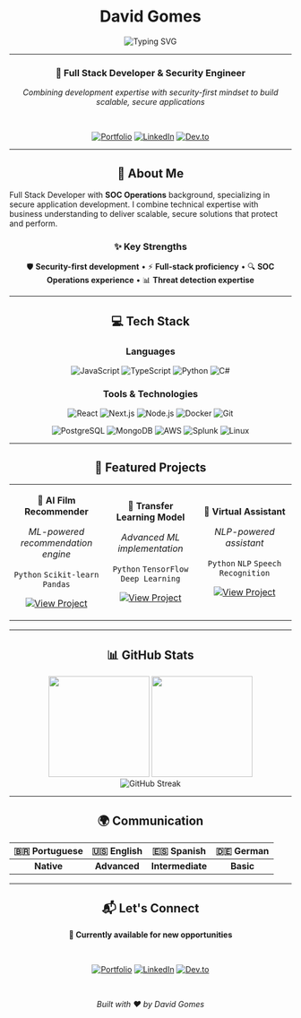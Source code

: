<div align="center">

# David Gomes

<img src="https://readme-typing-svg.herokuapp.com?font=Fira+Code&weight=500&size=20&pause=1000&color=6366F1&center=true&vCenter=true&width=600&lines=Full+Stack+Developer;Security+Engineer;Building+Secure+Solutions" alt="Typing SVG" />

---

### 🎯 **Full Stack Developer & Security Engineer**

*Combining development expertise with security-first mindset to build scalable, secure applications*

<br>

[![Portfolio](https://img.shields.io/badge/🌐_Portfolio-6366F1?style=for-the-badge&logoColor=white)](https://www.davidgomes.tech)
[![LinkedIn](https://img.shields.io/badge/LinkedIn-0077B5?style=for-the-badge&logo=linkedin&logoColor=white)](https://www.linkedin.com/in/davidgomesr)
[![Dev.to](https://img.shields.io/badge/Dev.to-0A0A0A?style=for-the-badge&logo=dev.to&logoColor=white)](https://dev.to/gomesdevs)

</div>

---

<div align="center">

## 🚀 About Me

</div>

Full Stack Developer with **SOC Operations** background, specializing in secure application development. I combine technical expertise with business understanding to deliver scalable, secure solutions that protect and perform.

<div align="center">

### ✨ **Key Strengths**

🛡️ **Security-first development** • ⚡ **Full-stack proficiency** • 🔍 **SOC Operations experience** • 📊 **Threat detection expertise**

</div>

---

<div align="center">

## 💻 Tech Stack

### **Languages**

![JavaScript](https://img.shields.io/badge/JavaScript-F7DF1E?style=for-the-badge&logo=javascript&logoColor=black)
![TypeScript](https://img.shields.io/badge/TypeScript-3178C6?style=for-the-badge&logo=typescript&logoColor=white)
![Python](https://img.shields.io/badge/Python-3776AB?style=for-the-badge&logo=python&logoColor=white)
![C#](https://img.shields.io/badge/C%23-239120?style=for-the-badge&logo=c-sharp&logoColor=white)


### **Tools & Technologies**

![React](https://img.shields.io/badge/React-61DAFB?style=for-the-badge&logo=react&logoColor=black)
![Next.js](https://img.shields.io/badge/Next.js-000?style=for-the-badge&logo=next.js&logoColor=white)
![Node.js](https://img.shields.io/badge/Node.js-339933?style=for-the-badge&logo=node.js&logoColor=white)
![Docker](https://img.shields.io/badge/Docker-2496ED?style=for-the-badge&logo=docker&logoColor=white)
![Git](https://img.shields.io/badge/Git-F05032?style=for-the-badge&logo=git&logoColor=white)

![PostgreSQL](https://img.shields.io/badge/PostgreSQL-336791?style=for-the-badge&logo=postgresql&logoColor=white)
![MongoDB](https://img.shields.io/badge/MongoDB-47A248?style=for-the-badge&logo=mongodb&logoColor=white)
![AWS](https://img.shields.io/badge/AWS-232F3E?style=for-the-badge&logo=amazon-aws&logoColor=white)
![Splunk](https://img.shields.io/badge/Splunk-000?style=for-the-badge&logo=splunk&logoColor=white)
![Linux](https://img.shields.io/badge/Linux-FCC624?style=for-the-badge&logo=linux&logoColor=black)

</div>

---

<div align="center">

## 🚀 Featured Projects

</div>

<table>
<tr>
<td align="center" width="33%">

**🤖 AI Film Recommender**

*ML-powered recommendation engine*

`Python` `Scikit-learn` `Pandas`

[![View Project](https://img.shields.io/badge/View-Project-6366F1?style=for-the-badge&logo=github&logoColor=white)](https://github.com/gomesdevs/film-recommendation-system)

</td>
<td align="center" width="33%">

**🧠 Transfer Learning Model**

*Advanced ML implementation*

`Python` `TensorFlow` `Deep Learning`

[![View Project](https://img.shields.io/badge/View-Project-6366F1?style=for-the-badge&logo=github&logoColor=white)](https://github.com/gomesdevs/Transfer-Learning)

</td>
<td align="center" width="33%">

**🤖 Virtual Assistant**

*NLP-powered assistant*

`Python` `NLP` `Speech Recognition`

[![View Project](https://img.shields.io/badge/View-Project-6366F1?style=for-the-badge&logo=github&logoColor=white)](https://github.com/gomesdevs/VirtualAssistant)

</td>
</tr>
</table>

---

<div align="center">

## 📊 GitHub Stats

<img height="180em" src="https://github-readme-stats.vercel.app/api?username=gomesdevs&show_icons=true&theme=tokyonight&include_all_commits=true&count_private=true&hide_border=true"/>
<img height="180em" src="https://github-readme-stats.vercel.app/api/top-langs/?username=gomesdevs&layout=compact&langs_count=6&theme=tokyonight&hide_border=true"/>

<br>

<img src="https://github-readme-streak-stats.herokuapp.com/?user=gomesdevs&theme=tokyonight&hide_border=true" alt="GitHub Streak"/>

</div>

---

<div align="center">

## 🌍 Communication

</div>

<div align="center">

| 🇧🇷 **Portuguese** | 🇺🇸 **English** | 🇪🇸 **Spanish** | 🇩🇪 **German** |
|:---:|:---:|:---:|:---:|
| **Native** | **Advanced** | **Intermediate** | **Basic** |

</div>

---

<div align="center">

## 📬 Let's Connect

**🚀 Currently available for new opportunities**

<br>

[![Portfolio](https://img.shields.io/badge/🌐_Portfolio-Visit-6366F1?style=for-the-badge&logoColor=white)](https://www.davidgomes.tech)
[![LinkedIn](https://img.shields.io/badge/LinkedIn-Connect-0077B5?style=for-the-badge&logo=linkedin&logoColor=white)](https://www.linkedin.com/in/davidgomesr)
[![Dev.to](https://img.shields.io/badge/Dev.to-Articles-0A0A0A?style=for-the-badge&logo=dev.to&logoColor=white)](https://dev.to/gomesdevs)

<br>

*Built with ❤️ by David Gomes*

</div>
